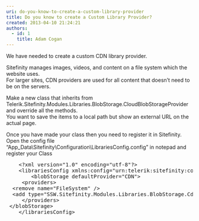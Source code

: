 ```yaml
---
uri: do-you-know-to-create-a-custom-library-provider
title: Do you know to create a Custom Library Provider?
created: 2013-04-10 21:24:21
authors:
  - id: 1
    title: Adam Cogan
---
```





<span class='intro'> <p>We have needed to create a custom CDN library provider.</p><p>Sitefinity manages images, videos, and content on a file system which the website uses.<br>
                        For larger sites, CDN providers are used for all content that doesn’t need to be on the servers.</p> </span>

<p>Make a new class that inherits from Telerik.Sitefinity.Modules.Libraries.BlobStorage.CloudBlobStorageProvider and override all the methods.<br> You want to save the items to a local path but show an external URL on the actual page.</p><p>Once you have made your class then you need to register it in Sitefinity.<br> Open the config file “App_Data\Sitefinity\Configuration\LibrariesConfig.config” in notepad and register your Class</p><div class="greyBox"><pre>    &lt;?xml version=&quot;1.0&quot; encoding=&quot;utf-8&quot;?&gt;
    &lt;librariesConfig xmlns&#58;config=&quot;urn&#58;telerik&#58;sitefinity&#58;configuration&quot; xmlns&#58;type=&quot;urn&#58;telerik&#58;sitefinity&#58;configuration&#58;type&quot; config&#58;version=&quot;5.1.3270.0&quot;&gt;
        &lt;blobStorage defaultProvider=&quot;CDN&quot;&gt;
     &lt;providers&gt;
  &lt;remove name=&quot;FileSystem&quot; /&gt;
  &lt;add type=&quot;SSW.Sitefinity.Modules.Libraries.BlobStorage.CdnBlobStorageProvider&quot; enabled=&quot;True&quot; name=&quot;CDN&quot; /&gt;
     &lt;/providers&gt;
 &lt;/blobStorage&gt;
    &lt;/librariesConfig&gt;

</pre></div>


